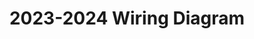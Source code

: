 ---
title: "2023-2024 Wiring Diagram"
meta_title: ""
description: ""
image: "/images/delilahWiring.png"
categories: ["Assembly"]
# tags: ["nextjs", "tailwind"]
draft: false
---
